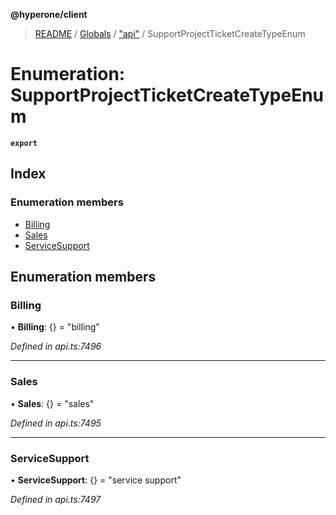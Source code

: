**@hyperone/client**

> [README](../README.md) / [Globals](../globals.md) / ["api"](../modules/_api_.md) / SupportProjectTicketCreateTypeEnum

# Enumeration: SupportProjectTicketCreateTypeEnum

**`export`** 

## Index

### Enumeration members

* [Billing](_api_.supportprojectticketcreatetypeenum.md#billing)
* [Sales](_api_.supportprojectticketcreatetypeenum.md#sales)
* [ServiceSupport](_api_.supportprojectticketcreatetypeenum.md#servicesupport)

## Enumeration members

### Billing

•  **Billing**: {} = "billing"

*Defined in api.ts:7496*

___

### Sales

•  **Sales**: {} = "sales"

*Defined in api.ts:7495*

___

### ServiceSupport

•  **ServiceSupport**: {} = "service support"

*Defined in api.ts:7497*
